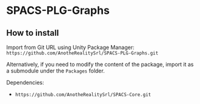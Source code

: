 # SPACS-PLG-Graphs

## How to install

Import from Git URL using Unity Package Manager: `https://github.com/AnotheRealitySrl/SPACS-PLG-Graphs.git`

Alternatively, if you need to modify the content of the package, import it as a submodule under the `Packages` folder.

Dependencies:

- `https://github.com/AnotheRealitySrl/SPACS-Core.git`
